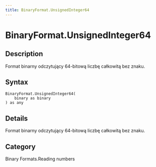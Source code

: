 ```yaml
---
title: BinaryFormat.UnsignedInteger64
---
```


# BinaryFormat.UnsignedInteger64


## Description

Format binarny odczytujący 64-bitową liczbę całkowitą bez znaku.


## Syntax

```powerquery
BinaryFormat.UnsignedInteger64(
    binary as binary
) as any
```


## Details

Format binarny odczytujący 64-bitową liczbę całkowitą bez znaku.



## Category
Binary Formats.Reading numbers
